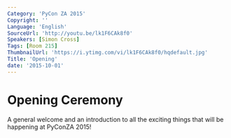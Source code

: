 ```yaml
---
Category: 'PyCon ZA 2015'
Copyright: ''
Language: 'English'
SourceUrl: 'http://youtu.be/lk1F6CAk8f0'
Speakers: [Simon Cross]
Tags: [Room 215]
ThumbnailUrl: 'https://i.ytimg.com/vi/lk1F6CAk8f0/hqdefault.jpg'
Title: 'Opening'
date: '2015-10-01'
---
```

Opening Ceremony
================

A general welcome and an introduction to all the exciting things that will be happening at PyConZA 2015!